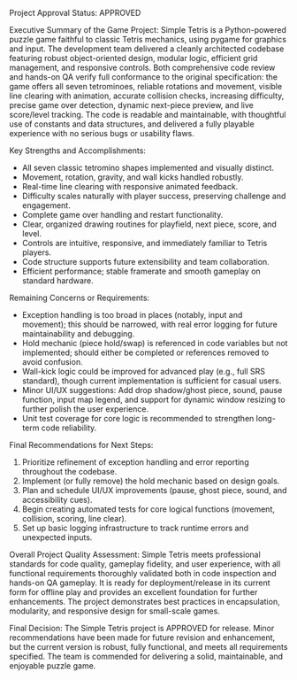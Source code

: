 Project Approval Status: APPROVED

Executive Summary of the Game Project:
Simple Tetris is a Python-powered puzzle game faithful to classic Tetris mechanics, using pygame for graphics and input. The development team delivered a cleanly architected codebase featuring robust object-oriented design, modular logic, efficient grid management, and responsive controls. Both comprehensive code review and hands-on QA verify full conformance to the original specification: the game offers all seven tetrominoes, reliable rotations and movement, visible line clearing with animation, accurate collision checks, increasing difficulty, precise game over detection, dynamic next-piece preview, and live score/level tracking. The code is readable and maintainable, with thoughtful use of constants and data structures, and delivered a fully playable experience with no serious bugs or usability flaws.

Key Strengths and Accomplishments:
- All seven classic tetromino shapes implemented and visually distinct.
- Movement, rotation, gravity, and wall kicks handled robustly.
- Real-time line clearing with responsive animated feedback.
- Difficulty scales naturally with player success, preserving challenge and engagement.
- Complete game over handling and restart functionality.
- Clear, organized drawing routines for playfield, next piece, score, and level.
- Controls are intuitive, responsive, and immediately familiar to Tetris players.
- Code structure supports future extensibility and team collaboration.
- Efficient performance; stable framerate and smooth gameplay on standard hardware.

Remaining Concerns or Requirements:
- Exception handling is too broad in places (notably, input and movement); this should be narrowed, with real error logging for future maintainability and debugging.
- Hold mechanic (piece hold/swap) is referenced in code variables but not implemented; should either be completed or references removed to avoid confusion.
- Wall-kick logic could be improved for advanced play (e.g., full SRS standard), though current implementation is sufficient for casual users.
- Minor UI/UX suggestions: Add drop shadow/ghost piece, sound, pause function, input map legend, and support for dynamic window resizing to further polish the user experience.
- Unit test coverage for core logic is recommended to strengthen long-term code reliability.

Final Recommendations for Next Steps:
1. Prioritize refinement of exception handling and error reporting throughout the codebase.
2. Implement (or fully remove) the hold mechanic based on design goals.
3. Plan and schedule UI/UX improvements (pause, ghost piece, sound, and accessibility cues).
4. Begin creating automated tests for core logical functions (movement, collision, scoring, line clear).
5. Set up basic logging infrastructure to track runtime errors and unexpected inputs.

Overall Project Quality Assessment:
Simple Tetris meets professional standards for code quality, gameplay fidelity, and user experience, with all functional requirements thoroughly validated both in code inspection and hands-on QA gameplay. It is ready for deployment/release in its current form for offline play and provides an excellent foundation for further enhancements. The project demonstrates best practices in encapsulation, modularity, and responsive design for small-scale games.

Final Decision:
The Simple Tetris project is APPROVED for release. Minor recommendations have been made for future revision and enhancement, but the current version is robust, fully functional, and meets all requirements specified. The team is commended for delivering a solid, maintainable, and enjoyable puzzle game.